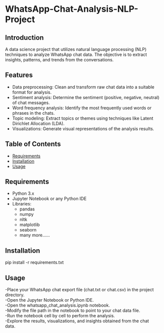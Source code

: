 # WhatsApp-Chat-Analysis-NLP-Project
## Introduction

A data science project that utilizes natural language processing (NLP) techniques to analyze WhatsApp chat data. The objective is to extract insights, patterns, and trends from the conversations.

## Features

- Data preprocessing: Clean and transform raw chat data into a suitable format for analysis.
- Sentiment analysis: Determine the sentiment (positive, negative, neutral) of chat messages.
- Word frequency analysis: Identify the most frequently used words or phrases in the chats.
- Topic modeling: Extract topics or themes using techniques like Latent Dirichlet Allocation (LDA).
- Visualizations: Generate visual representations of the analysis results.

## Table of Contents

- [Requirements](#requirements)
- [Installation](#installation)
- [Usage](#usage)

## Requirements

- Python 3.x
- Jupyter Notebook or any Python IDE
- Libraries:
  - pandas
  - numpy
  - nltk
  - matplotlib
  - seaborn
  - many more......

## Installation

pip install -r requirements.txt

## Usage
-Place your WhatsApp chat export file (chat.txt or chat.csv) in the project directory.\
-Open the Jupyter Notebook or Python IDE.\
-Open the whatsapp_chat_analysis.ipynb notebook.\
-Modify the file path in the notebook to point to your chat data file.\
-Run the notebook cell by cell to perform the analysis.\
-Explore the results, visualizations, and insights obtained from the chat data.
